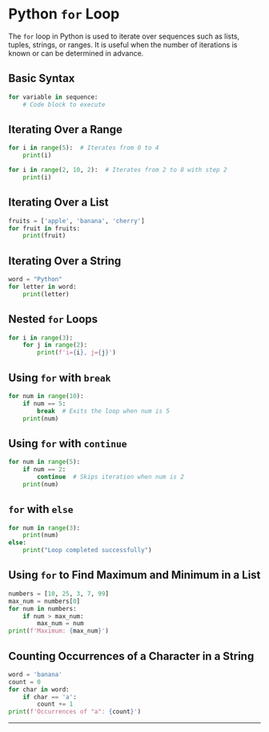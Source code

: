 # Python `for` Loop 

The `for` loop in Python is used to iterate over sequences such as lists, tuples, strings, or ranges. It is useful when the number of iterations is known or can be determined in advance.

## Basic Syntax
```python
for variable in sequence:
    # Code block to execute
```

## Iterating Over a Range
```python
for i in range(5):  # Iterates from 0 to 4
    print(i)
```

```python
for i in range(2, 10, 2):  # Iterates from 2 to 8 with step 2
    print(i)
```

## Iterating Over a List
```python
fruits = ['apple', 'banana', 'cherry']
for fruit in fruits:
    print(fruit)
```

## Iterating Over a String
```python
word = "Python"
for letter in word:
    print(letter)
```

## Nested `for` Loops
```python
for i in range(3):
    for j in range(2):
        print(f'i={i}, j={j}')
```

## Using `for` with `break`
```python
for num in range(10):
    if num == 5:
        break  # Exits the loop when num is 5
    print(num)
```

## Using `for` with `continue`
```python
for num in range(5):
    if num == 2:
        continue  # Skips iteration when num is 2
    print(num)
```

## `for` with `else`
```python
for num in range(3):
    print(num)
else:
    print("Loop completed successfully")
```

## Using `for` to Find Maximum and Minimum in a List
```python
numbers = [10, 25, 3, 7, 99]
max_num = numbers[0]
for num in numbers:
    if num > max_num:
        max_num = num
print(f'Maximum: {max_num}')
```

## Counting Occurrences of a Character in a String
```python
word = 'banana'
count = 0
for char in word:
    if char == 'a':
        count += 1
print(f'Occurrences of "a": {count}')
```

---
